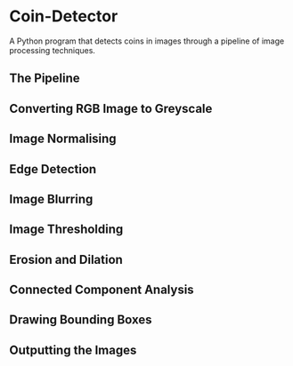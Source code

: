 # Coin-Detector
A Python program that detects coins in images through a pipeline of image processing techniques.

## The Pipeline
## Converting RGB Image to Greyscale

## Image Normalising

## Edge Detection

## Image Blurring

## Image Thresholding

## Erosion and Dilation

## Connected Component Analysis

## Drawing Bounding Boxes


## Outputting the Images
